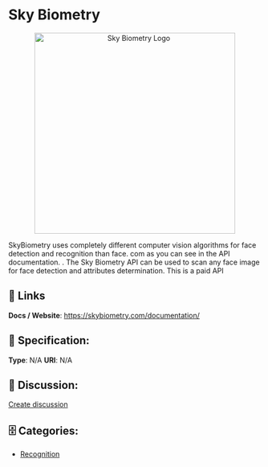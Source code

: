 # Sky Biometry
<p align="center">
    <img width="400" src="https://raw.githubusercontent.com/apis-list/apis-list/main/apis/sky-biometry/logo_256x256.png" alt="Sky Biometry Logo"/>
</p>

SkyBiometry uses completely different computer vision algorithms for face detection and recognition than face. com as you can see in the API documentation. . The Sky Biometry API can be used to scan any face image for face detection and attributes determination. This is a paid API

##  🔗 Links
**Docs / Website**: https://skybiometry.com/documentation/

## 🧬 Specification:
**Type**: N/A
**URI**: N/A

## 💬 Discussion:
[Create discussion](https://github.com/apis-list/apis-list/discussions/new)

## 🗄️ Categories:
- [Recognition](https://github.com/apis-list/apis-list#recognition)



